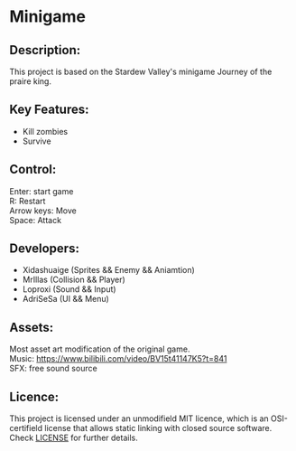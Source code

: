 # Minigame

## Description:
This project is based on the Stardew Valley's minigame Journey of the praire king.<br/>

## Key Features:
* Kill zombies<br/>
* Survive<br/>

## Control:
Enter: start game<br/>
R: Restart<br/>
Arrow keys: Move<br/>
Space: Attack<br/>

## Developers:
* Xidashuaige (Sprites && Enemy && Aniamtion)<br/>
* MrIllas (Collision && Player)<br/>
* Loproxi (Sound && Input)<br/>
* AdriSeSa (UI && Menu)<br/>

## Assets:
Most asset art modification of the original game.<br/>
Music: https://www.bilibili.com/video/BV15t41147K5?t=841<br/>
SFX: free sound source<br/>

## Licence:
This project is licensed under an unmodifield MIT licence, which is an OSI-certifield license that allows static linking with closed source software. Check [LICENSE](LICENSE) for further details.




